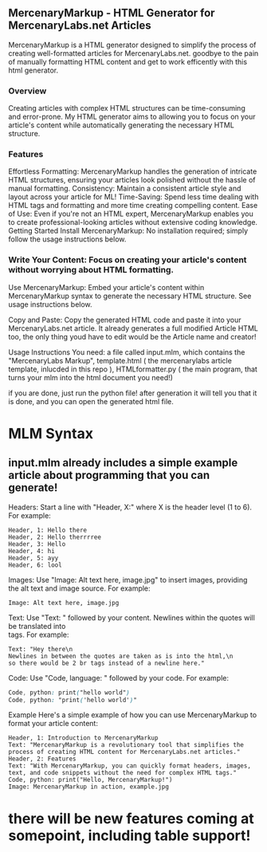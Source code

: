 ## MercenaryMarkup - HTML Generator for MercenaryLabs.net Articles
MercenaryMarkup is a  HTML generator designed to simplify the process of creating well-formatted articles for MercenaryLabs.net.  goodbye to the pain of manually formatting HTML content and get to work efficently with this html generator.

### Overview
Creating articles with complex HTML structures can be time-consuming and error-prone. My HTML generator aims to allowing you to focus on your article's content while automatically generating the necessary HTML structure.

### Features
Effortless Formatting: MercenaryMarkup handles the generation of intricate HTML structures, ensuring your articles look polished without the hassle of manual formatting.
Consistency: Maintain a consistent article style and layout across your article for ML!
Time-Saving: Spend less time dealing with HTML tags and formatting and more time creating compelling content.
Ease of Use: Even if you're not an HTML expert, MercenaryMarkup enables you to create professional-looking articles without extensive coding knowledge.
Getting Started
Install MercenaryMarkup: No installation required; simply follow the usage instructions below.

### Write Your Content: Focus on creating your article's content without worrying about HTML formatting.

Use MercenaryMarkup: Embed your article's content within MercenaryMarkup syntax to generate the necessary HTML structure. See usage instructions below.

Copy and Paste: Copy the generated HTML code and paste it into your MercenaryLabs.net article. It already generates a full modified Article HTML too, the only thing youd have to edit would be the Article name and creator!

Usage Instructions
You need: a file called input.mlm, which contains the "MercenaryLabs Markup", template.html ( the mercenarylabs article template, inlucded in this repo ), HTMLformatter.py ( the main program, that turns your mlm into the html document you need!)

if you are done, just run the python file! after generation it will tell you that it is done, and you can open the generated html file.

# MLM Syntax

## input.mlm already includes a simple example article about programming that you can generate!

Headers: Start a line with "Header, X:" where X is the header level (1 to 6). For example:

```
Header, 1: Hello there
Header, 2: Hello therrrree
Header, 3: Hello 
Header, 4: hi
Header, 5: ayy
Header, 6: lool
```
Images: Use "Image: Alt text here, image.jpg" to insert images, providing the alt text and image source. For example:

```
Image: Alt text here, image.jpg
```
Text: Use "Text: " followed by your content. Newlines within the quotes will be translated into <br> tags. For example:

```
Text: "Hey there\n
Newlines in between the quotes are taken as is into the html,\n
so there would be 2 br tags instead of a newline here."
````
Code: Use "Code, language: " followed by your code. For example:

```css
Code, python: print("hello world")
Code, python: "print('hello world')"
````
Example
Here's a simple example of how you can use MercenaryMarkup to format your article content:

```
Header, 1: Introduction to MercenaryMarkup
Text: "MercenaryMarkup is a revolutionary tool that simplifies the process of creating HTML content for MercenaryLabs.net articles."
Header, 2: Features
Text: "With MercenaryMarkup, you can quickly format headers, images, text, and code snippets without the need for complex HTML tags."
Code, python: print("Hello, MercenaryMarkup!")
Image: MercenaryMarkup in action, example.jpg
```

# there will be new features coming at somepoint, including table support!
